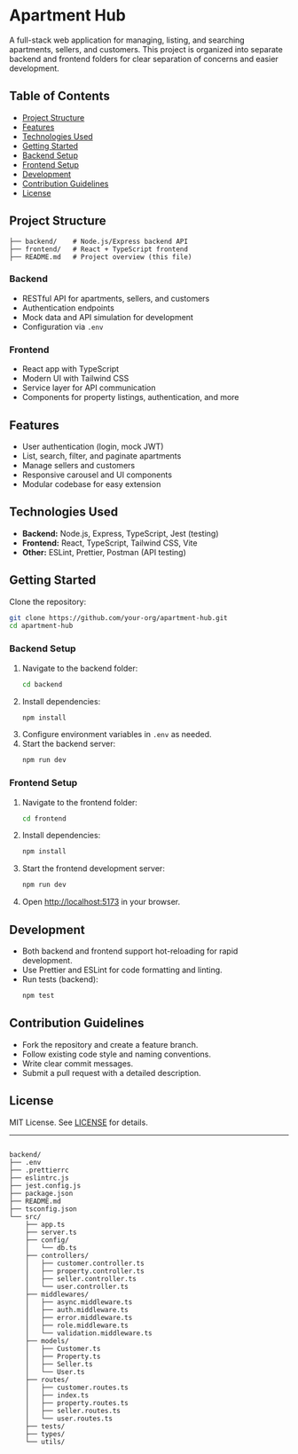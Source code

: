# Apartment Hub

A full-stack web application for managing, listing, and searching apartments, sellers, and customers. This project is organized into separate backend and frontend folders for clear separation of concerns and easier development.

## Table of Contents
- [Project Structure](#project-structure)
- [Features](#features)
- [Technologies Used](#technologies-used)
- [Getting Started](#getting-started)
- [Backend Setup](#backend-setup)
- [Frontend Setup](#frontend-setup)
- [Development](#development)
- [Contribution Guidelines](#contribution-guidelines)
- [License](#license)

## Project Structure
```
├── backend/    # Node.js/Express backend API
├── frontend/   # React + TypeScript frontend
├── README.md   # Project overview (this file)
```

### Backend
- RESTful API for apartments, sellers, and customers
- Authentication endpoints
- Mock data and API simulation for development
- Configuration via `.env`

### Frontend
- React app with TypeScript
- Modern UI with Tailwind CSS
- Service layer for API communication
- Components for property listings, authentication, and more

## Features
- User authentication (login, mock JWT)
- List, search, filter, and paginate apartments
- Manage sellers and customers
- Responsive carousel and UI components
- Modular codebase for easy extension

## Technologies Used
- **Backend:** Node.js, Express, TypeScript, Jest (testing)
- **Frontend:** React, TypeScript, Tailwind CSS, Vite
- **Other:** ESLint, Prettier, Postman (API testing)

## Getting Started
Clone the repository:
```sh
git clone https://github.com/your-org/apartment-hub.git
cd apartment-hub
```

### Backend Setup
1. Navigate to the backend folder:
   ```sh
   cd backend
   ```
2. Install dependencies:
   ```sh
   npm install
   ```
3. Configure environment variables in `.env` as needed.
4. Start the backend server:
   ```sh
   npm run dev
   ```

### Frontend Setup
1. Navigate to the frontend folder:
   ```sh
   cd frontend
   ```
2. Install dependencies:
   ```sh
   npm install
   ```
3. Start the frontend development server:
   ```sh
   npm run dev
   ```
4. Open [http://localhost:5173](http://localhost:5173) in your browser.

## Development
- Both backend and frontend support hot-reloading for rapid development.
- Use Prettier and ESLint for code formatting and linting.
- Run tests (backend):
  ```sh
  npm test
  ```

## Contribution Guidelines
- Fork the repository and create a feature branch.
- Follow existing code style and naming conventions.
- Write clear commit messages.
- Submit a pull request with a detailed description.

## License
MIT License. See [LICENSE](LICENSE) for details.

---

```

backend/
├── .env
├── .prettierrc
├── eslintrc.js
├── jest.config.js
├── package.json
├── README.md
├── tsconfig.json
└── src/
    ├── app.ts
    ├── server.ts
    ├── config/
    │   └── db.ts
    ├── controllers/
    │   ├── customer.controller.ts
    │   ├── property.controller.ts
    │   ├── seller.controller.ts
    │   └── user.controller.ts
    ├── middlewares/
    │   ├── async.middleware.ts
    │   ├── auth.middleware.ts
    │   ├── error.middleware.ts
    │   ├── role.middleware.ts
    │   └── validation.middleware.ts
    ├── models/
    │   ├── Customer.ts
    │   ├── Property.ts
    │   ├── Seller.ts
    │   └── User.ts
    ├── routes/
    │   ├── customer.routes.ts
    │   ├── index.ts
    │   ├── property.routes.ts
    │   ├── seller.routes.ts
    │   └── user.routes.ts
    ├── tests/
    ├── types/
    └── utils/

```